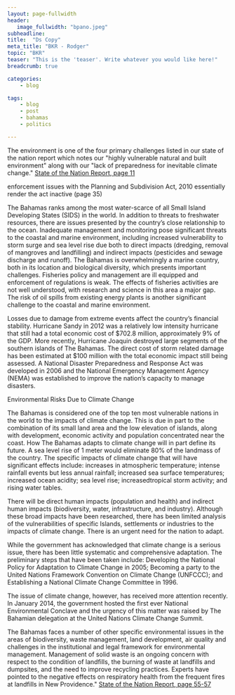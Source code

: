 ```yaml
---
layout: page-fullwidth
header:
   image_fullwidth: "bpano.jpeg"
subheadline: 
title:  "Ds Copy"
meta_title: "BKR - Rodger"
topic: "BKR"
teaser: "This is the 'teaser'. Write whatever you would like here!"
breadcrumb: true

categories:
    - blog

tags:
    - blog
    - post
    - bahamas
    - politics

---
```

The environment is one of the four primary challenges listed in our state of the nation report which notes our "highly vulnerable natural and built environment" along with our "lack of preparedness for inevitable climate change." [State of the Nation Report, page 11][1]

enforcement issues with the Planning and Subdivision Act, 2010 essentially render the act inactive (page 35)

The Bahamas ranks among the most water-scarce of all Small Island Developing States (SIDS) in the world. In addition to threats to freshwater resources, there are issues presented by the country’s close relationship to the ocean. Inadequate management and monitoring pose significant threats to the coastal and marine environment, including increased vulnerability to storm  surge and sea level rise due both to direct impacts (dredging, removal of mangroves and landfilling) and indirect impacts (pesticides and sewage discharge and runoff). The Bahamas is overwhelmingly a marine country, both in its location and biological diversity, which presents important challenges. Fisheries policy and management are ill equipped and enforcement of regulations is weak. The effects of fisheries activities are not well understood, with research and science in this area a major gap. The risk of oil spills from existing energy plants is another significant challenge to the coastal and marine environment. 

Losses due to damage from extreme events affect the country’s financial stability. Hurricane Sandy in 2012 was a relatively low intensity hurricane that still had a total economic cost of $702.8 million, approximately 9% of the GDP. More recently, Hurricane Joaquin destroyed large segments of the southern islands of The Bahamas. The direct cost of storm related damage has been estimated at $100 million with the total economic impact still being assessed. A National Disaster Preparedness and Response Act was developed in 2006 and the National Emergency Management Agency (NEMA) was established to improve the nation’s capacity to manage disasters. 

Environmental Risks Due to Climate Change

The Bahamas is considered one of the top ten most vulnerable nations in the world to the impacts of climate change. This is due in part to the combination of its small land area and the low elevation of islands, along with development, economic activity and population concentrated near the coast. How The Bahamas adapts to climate change will in part define its future. A sea level rise of 1 meter would eliminate 80% of the landmass of the country. The specific impacts of climate change that will have significant effects include:
increases in atmospheric temperature; intense rainfall events but less annual rainfall;
increased sea surface temperatures; 
increased ocean acidity; 
sea level rise; 
increasedtropical storm activity; 
and rising water tables. 

There will be direct human impacts (population and health) and indirect human impacts (biodiversity, water, infrastructure, and industry). Although these broad impacts have been researched, there has been limited analysis of the vulnerabilities of specific Islands, settlements or industries to the impacts of climate change. There is an urgent need for the nation to adapt.

While the government has acknowledged that climate change is a serious issue, there has been little systematic and comprehensive adaptation. The preliminary steps that have been taken include:
Developing the National Policy for Adaptation to Climate Change in 2005;
Becoming a party to the United Nations Framework Convention on Climate
Change (UNFCCC); 
and Establishing a National Climate Change Committee in 1996.

The issue of climate change, however, has received more attention recently. In January 2014, the government hosted the first ever National Environmental Conclave and the urgency of this matter was raised by The Bahamian delegation at the United Nations Climate Change Summit.

The Bahamas faces a number of other specific environmental issues in the areas of
biodiversity, waste management, land development, air quality and challenges in the
institutional and legal framework for environmental management. Management of solid waste is an ongoing concern with respect to the condition of landfills, the burning of waste at landfills and dumpsites, and the need to improve recycling practices. Experts have pointed to the negative effects on respiratory health from the frequent fires at landfills in New Providence." [State of the Nation Report, page 55-57][1]

[1]: http://www.vision2040bahamas.org/media/uploads/State_of_the_Nation_Summary_Report.pdf